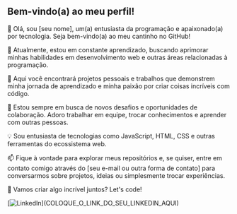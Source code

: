 ## Bem-vindo(a) ao meu perfil!

👋 Olá, sou [seu nome], um(a) entusiasta da programação e apaixonado(a) por tecnologia. Seja bem-vindo(a) ao meu cantinho no GitHub!

🌱 Atualmente, estou em constante aprendizado, buscando aprimorar minhas habilidades em desenvolvimento web e outras áreas relacionadas à programação.

🚀 Aqui você encontrará projetos pessoais e trabalhos que demonstrem minha jornada de aprendizado e minha paixão por criar coisas incríveis com código.

🔭 Estou sempre em busca de novos desafios e oportunidades de colaboração. Adoro trabalhar em equipe, trocar conhecimentos e aprender com outras pessoas.

💡 Sou entusiasta de tecnologias como JavaScript, HTML, CSS e outras ferramentas do ecossistema web.

📫 Fique à vontade para explorar meus repositórios e, se quiser, entre em contato comigo através do [seu e-mail ou outra forma de contato] para conversarmos sobre projetos, ideias ou simplesmente trocar experiências.

🌟 Vamos criar algo incrível juntos? Let's code!

[![LinkedIn]([https://img.shields.io/badge/LinkedIn-Connect-blue?style=flat-square&logo=linkedin&logoColor=white&link=COLOQUE_O_LINK_DO_SEU_LINKEDIN_AQUI](https://www.linkedin.com/in/pedro-macedo-83a692206/))](COLOQUE_O_LINK_DO_SEU_LINKEDIN_AQUI)
